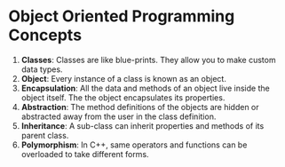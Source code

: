 # Object Oriented Programming Concepts

1. **Classes**: Classes are like blue-prints. They allow you to make custom data types.
2. **Object**: Every instance of a class is known as an object.
3. **Encapsulation**: All the data and methods of an object live inside the object itself. The the object encapsulates its properties.
4. **Abstraction**: The method definitions of the objects are hidden or abstracted away from the user in the class definition.
5. **Inheritance**: A sub-class can inherit properties and methods of its parent class.
6. **Polymorphism**: In C++, same operators and functions can be overloaded to take different forms.
